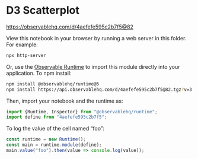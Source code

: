 # D3 Scatterplot

https://observablehq.com/d/4aefefe595c2b7f5@82

View this notebook in your browser by running a web server in this folder. For
example:

~~~sh
npx http-server
~~~

Or, use the [Observable Runtime](https://github.com/observablehq/runtime) to
import this module directly into your application. To npm install:

~~~sh
npm install @observablehq/runtime@5
npm install https://api.observablehq.com/d/4aefefe595c2b7f5@82.tgz?v=3
~~~

Then, import your notebook and the runtime as:

~~~js
import {Runtime, Inspector} from "@observablehq/runtime";
import define from "4aefefe595c2b7f5";
~~~

To log the value of the cell named “foo”:

~~~js
const runtime = new Runtime();
const main = runtime.module(define);
main.value("foo").then(value => console.log(value));
~~~
